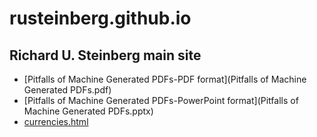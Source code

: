 # rusteinberg.github.io
## Richard U. Steinberg main site   
- [Pitfalls of Machine Generated PDFs-PDF format](Pitfalls of Machine Generated PDFs.pdf)
- [Pitfalls of Machine Generated PDFs-PowerPoint format](Pitfalls of Machine Generated PDFs.pptx)
- [currencies.html](currencies.html)
